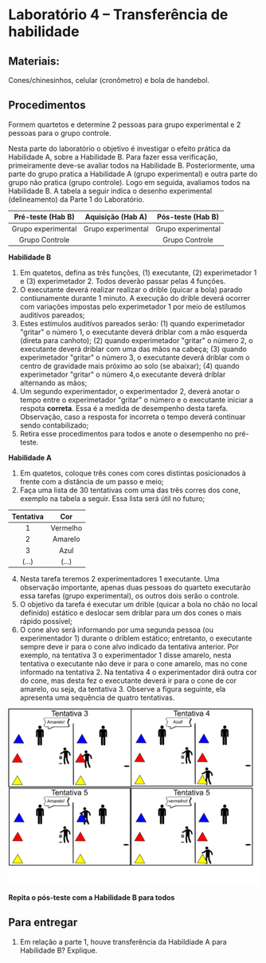 # Laboratório 4 – Transferência de habilidade 

## Materiais: 

Cones/chinesinhos, celular (cronômetro) e  bola de handebol.

## Procedimentos

Formem quartetos e determine 2 pessoas para grupo experimental e 2 pessoas para o grupo controle. 

Nesta parte do laboratório o objetivo é investigar o efeito prática da Habilidade A, sobre a Habilidade B. Para fazer essa verificação, primeiramente deve-se avaliar todos na Habilidade B. Posteriormente, uma parte do grupo pratica a Habilidade A (grupo experimental) e outra parte do grupo não pratica (grupo controle). Logo em seguida, avaliamos todos na Habilidade B. A tabela a seguir indica o desenho experimental (delineamento) da Parte 1 do Laboratório.

 |Pré-teste (Hab B) | Aquisição (Hab A) | Pós-teste (Hab B) | 
|:-----------:|:-----------:|:-----------:|
|Grupo experimental|Grupo experimental|Grupo experimental|
|Grupo Controle| |Grupo Controle|


**Habilidade B**

1. Em quatetos, defina as três funções, (1) executante, (2) experimetador 1 e (3) experimetador 2. Todos deverão passar pelas 4 funções.
2. O executante deverá realizar realizar o drible (quicar a bola) parado contiunamente durante 1 minuto. A execução do drible deverá ocorrer com variações impostas pelo experimetador 1 por meio de estílumos auditívos pareados;
3. Estes estímulos auditívos pareados serão: (1) quando experimetador "gritar" o número 1, o executante deverá driblar com a mão esquerda (direta para canhoto); (2) quando experimetador "gritar" o número 2, o executante deverá driblar com uma das mãos na cabeça; (3) quando experimetador "gritar" o número 3, o executante deverá driblar com o centro de gravidade mais próximo ao solo (se abaixar); (4) quando experimetador "gritar" o número 4,o executante deverá driblar alternando as mãos;
4. Um segundo experimentador, o experimentador 2, deverá anotar o tempo entre o experimetador "gritar" o número e o executante iniciar a respota **correta**. Essa é a medida de desempenho desta tarefa. Observação, caso a resposta for incorreta o tempo deverá continuar sendo contabilizado;
5. Retira esse procedimentos para todos e anote o desempenho no pré-teste.

**Habilidade A**
1. Em quatetos, coloque três cones com cores distintas posicionados à frente com a distância de um passo e meio;
2. Faça uma lista de 30 tentativas com uma das três corres dos cone, exemplo na tabela a seguir. Essa lista será útil no futuro;

| Tentativa | Cor | 
|:-----------:|:-----------:|
| 1  | Vermelho|
| 2 | Amarelo  |
| 3  | Azul|
| (...) | (...)|

4. Nesta tarefa teremos 2 experimentadores 1 executante. Uma observação importante, apenas duas pessoas do quarteto executarão essa tarefas (grupo experimental), os outros dois serão o controle.
5. O objetivo da tarefa é executar um drible (quicar a bola no chão no local definido) estático e deslocar sem driblar para um dos cones o mais rápido possível; 
6. O cone alvo será informando por uma segunda pessoa (ou experimentador 1) durante o driblem estático; entretanto, o executante sempre deve ir para o cone alvo indicado da tentativa anterior. Por exemplo, na tentativa 3 o experimentador 1 disse amarelo, nesta tentativa o executante não deve ir para o cone amarelo, mas no cone informado na tentativa 2. Na tentativa 4 o experimentador dirá outra cor do cone, mas desta fez o executante deverá ir para o cone de cor amarelo, ou seja, da tentativa 3. Observe a figura seguinte, ela apresenta uma sequência de quatro tentativas.

![Texto alternativo](https://github.com/apolinario-souza/teaching/blob/main/AprendizagemMotora(EFI04168)/Lab/FIG/Lab4A.png)

**Repita o pós-teste com a Habilidade B para todos**


## Para entregar
1. Em relação a parte 1, houve transferência da Habildiade A para Habilidade B? Explique.

